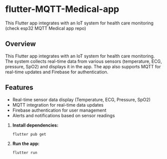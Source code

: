 # flutter-MQTT-Medical-app
This Flutter app integrates with an IoT system for health care monitoring (check esp32 MQTT Medical app repo)

## Overview

This Flutter app integrates with an IoT system for health care monitoring. The system collects real-time data from various sensors (temperature, ECG, pressure, SpO2) and displays it in the app. The app also supports MQTT for real-time updates and Firebase for authentication.

## Features

- Real-time sensor data display (Temperature, ECG, Pressure, SpO2)
- MQTT integration for real-time data updates
- Firebase authentication for user management
- Alerts and notifications based on sensor readings


1. **Install dependencies:**

   ```sh
   flutter pub get
   ```

2. **Run the app:**

   ```sh
   flutter run
   ```


